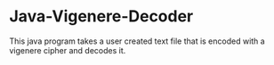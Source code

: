 # Java-Vigenere-Decoder
This java program takes a user created text file that is encoded with a vigenere cipher and decodes it.
